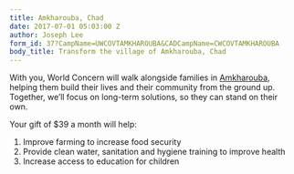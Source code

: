 ```yaml
---
title: Amkharouba, Chad
date: 2017-07-01 05:03:00 Z
author: Joseph Lee
form_id: 37?CampName=UWCOVTAMKHAROUBA&CADCampName=CWCOVTAMKHAROUBA
body_title: Transform the village of Amkharouba, Chad
---
```


With you, World Concern will walk alongside families in [Amkharouba](/onevillage/amkharouba), helping them build their lives and their community from the ground up. Together, we’ll focus on long-term solutions, so they can stand on their own.

Your gift of $39 a month will help:

1. Improve farming to increase food security
2. Provide clean water, sanitation and hygiene training to improve health
3. Increase access to education for children

